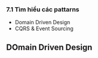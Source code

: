 ### 7.1 Tìm hiểu các pattarns

- Domain Driven Design
- CQRS & Event Sourcing

## DOmain Driven Design
